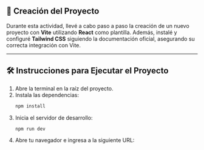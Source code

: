 ## 🚀 Creación del Proyecto

Durante esta actividad, llevé a cabo paso a paso la creación de un nuevo proyecto con **Vite** utilizando **React** como plantilla. Además, instalé y configuré **Tailwind CSS** siguiendo la documentación oficial, asegurando su correcta integración con Vite.

---

## 🛠️ Instrucciones para Ejecutar el Proyecto

1. Abre la terminal en la raíz del proyecto.
2. Instala las dependencias:
    ```bash
   npm install
    
3. Inicia el servidor de desarrollo:
   ```bash
   npm run dev

5. Abre tu navegador e ingresa a la siguiente URL:
